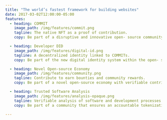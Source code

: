 ```yaml
---
title: "The world’s fastest framework for building websites"
date: 2017-03-02T12:00:00-05:00
features:
  - heading: COMMIT
    image_path: /img/features/commit.png
    tagline: The native NFT as a proof of contribution.
    copy: Be part of a disruptive and innovative open- source community

  - heading: Developer DID
    image_path: /img/features/digital-id.png
    tagline: A decentralized identity linked to COMMITs.
    copy: Be part of the new digital identity system within the open- source ecosystem.

  - heading: Novel Open-source Economy
    image_path: /img/features/community.png
    tagline: Contribute to earn bounties and community rewards.
    copy: Be part of a novel open-source economy with verifiable contribution tokens.

  - heading: Trusted Software Analysis
    image_path: /img/features/analysis-opaque.png
    tagline: Verifiable analysis of software and development processes.
    copy: Be part of a community that ensures an accountable tokenization process.

---
```


<!-- Hugo is one of the most popular open-source static site generators. With its amazing speed and flexibility, Hugo makes building websites fun again. -->
